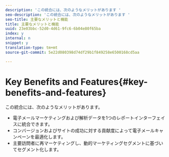 ```yaml
---
description: 'この統合には、次のようなメリットがあります '
seo-description: 'この統合には、次のようなメリットがあります '
seo-title: 主要なメリットと機能
title: 主要なメリットと機能
uuid: 23e03bbc-52d0-4d61-9fc6-6b04e80f65ba
index: y
internal: n
snippet: y
translation-type: tm+mt
source-git-commit: 5e22d080398d74df29b1f849258e6500168cd5aa

---
```



# Key Benefits and Features{#key-benefits-and-features}

この統合には、次のようなメリットがあります。

* 電子メールマーケティングおよび解析データを1つのレポートインターフェイスに統合できます。
* コンバージョンおよびサイトの成功に対する貢献度によって電子メールキャンペーンを最適化します。
* 主要訪問者に再マーケティングし、動的マーケティングセグメントに基づいてセグメント化します。

